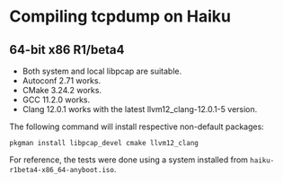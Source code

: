 # Compiling tcpdump on Haiku

## 64-bit x86 R1/beta4

* Both system and local libpcap are suitable.
* Autoconf 2.71 works.
* CMake 3.24.2 works.
* GCC 11.2.0 works.
* Clang 12.0.1 works with the latest llvm12_clang-12.0.1-5 version.

The following command will install respective non-default packages:
```
pkgman install libpcap_devel cmake llvm12_clang
```

For reference, the tests were done using a system installed from
`haiku-r1beta4-x86_64-anyboot.iso`.
